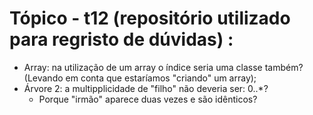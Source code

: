 # Tópico - t12 (repositório utilizado para regristo de dúvidas) :
* Array: na utilização de um array o índice seria uma classe também? (Levando em conta que estaríamos "criando" um array);
* Árvore 2: a multipplicidade de "filho" não deveria ser: 0..*?
    * Porque "irmão" aparece duas vezes e são idênticos?